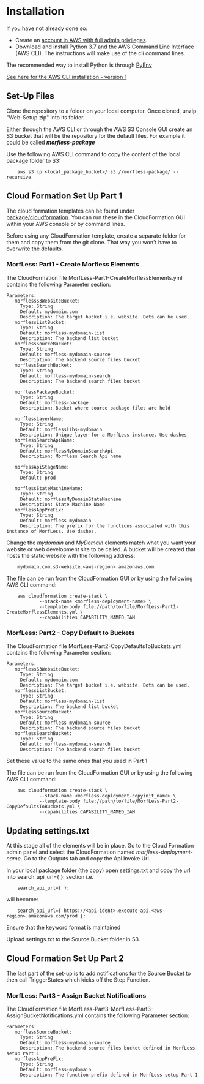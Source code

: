 # Installation

If you have not already done so:
- Create an [account in AWS with full admin privileges](https://docs.aws.amazon.com/translate/latest/dg/setting-up.html).
- Download and install Python 3.7 and the AWS Command Line Interface (AWS CLI). The instructions will make use of the cli command lines.

The recommended way to install Python is through [PyEnv](https://github.com/pyenv/pyenv#installation)

[See here for the AWS CLI installation - version 1](https://docs.aws.amazon.com/cli/latest/userguide/install-cliv1.html)

## Set-Up Files

Clone the repository to a folder on your local computer. Once cloned, unzip "Web-Setup.zip" into its folder. 

Either through the AWS CLI or through the AWS S3 Console GUI create an S3 bucket that will be the repository for the default files. For example it could be called ***morfless-package***

Use the following AWS CLI command to copy the content of the local package folder to S3:

        aws s3 cp <local_package_bucket>/ s3://morfless-package/ --recursive

## Cloud Formation Set Up Part 1

The cloud formation templates can be found under [package/cloudformation](https://github.com/MickyHCorbett/MorfLess/tree/master/package/cloudformation). You can run these in the CloudFormation GUI within your AWS console or by command lines. 

Before using any CloudFormation template, create a separate folder for them and copy them from the git clone. That way you won't have to overwrite the defaults.

### MorfLess: Part1 - Create Morfless Elements

The CloudFormation file MorfLess-Part1-CreateMorflessElements.yml contains the following Parameter section:

    Parameters:
       morflessS3WebsiteBucket:
         Type: String
         Default: mydomain.com
         Description: The target bucket i.e. website. Dots can be used.
       morflessListBucket:
         Type: String
         Default: morfless-mydomain-list
         Description: The backend list bucket
       morflessSourceBucket:
         Type: String
         Default: morfless-mydomain-source
         Description: The backend source files bucket
       morflessSearchBucket:
         Type: String
         Default: morfless-mydomain-search
         Description: The backend search files bucket   
         
       morflessPackageBucket:
         Type: String
         Default: morfless-package
         Description: Bucket where source package files are held 
         
       morflessLayerName:
         Type: String
         Default: morflessLibs-mydomain
         Description: Unique layer for a MorfLess instance. Use dashes 
       morflessSearchApiName:
         Type: String
         Default: morflessMyDomainSearchApi
         Description: Morfless Search Api name
         
       morfessApiStageName:
         Type: String
         Default: prod
         
       morflessStateMachineName:
         Type: String
         Default: morflessMyDomainStateMachine
         Description: State Machine Name 
       morflessAppPreFix:
         Type: String
         Default: morfless-mydomain
         Description: The prefix for the functions associated with this instance of MorfLess. Use dashes.

Change the _mydomain_ and _MyDomain_ elements match what you want your website or web development site to be called. A bucket will be created that hosts the static website with the following address: 

        mydomain.com.s3-website.<aws-region>.amazonaws.com

The file can be run from the CloudFormation GUI or by using the following AWS CLI command:

        aws cloudformation create-stack \
                --stack-name <morfless-deployment-name> \
                --template-body file://path/to/file/MorfLess-Part1-CreateMorflessElements.yml \
                --capabilities CAPABILITY_NAMED_IAM

### MorfLess: Part2 - Copy Default to Buckets

The CloudFormation file MorfLess-Part2-CopyDefaultsToBuckets.yml contains the following Parameter section:

    Parameters:
       morflessS3WebsiteBucket:
         Type: String
         Default: mydomain.com
         Description: The target bucket i.e. website. Dots can be used.
       morflessListBucket:
         Type: String
         Default: morfless-mydomain-list
         Description: The backend list bucket
       morflessSourceBucket:
         Type: String
         Default: morfless-mydomain-source
         Description: The backend source files bucket
       morflessSearchBucket:
         Type: String
         Default: morfless-mydomain-search
         Description: The backend search files bucket 

Set these value to the same ones that you used in Part 1

The file can be run from the CloudFormation GUI or by using the following AWS CLI command:

        aws cloudformation create-stack \
                --stack-name <morfless-deployment-copyinit_name> \
                --template-body file://path/to/file/MorfLess-Part2-CopyDefaultsToBuckets.yml \
                --capabilities CAPABILITY_NAMED_IAM
                
## Updating settings.txt

At this stage all of the elements will be in place. Go to the Cloud Formation admin panel and select the CloudFormation named _morfless-deployment-name_. Go to the Outputs tab and copy the Api Invoke Url. 

In your local package folder (the copy) open settings.txt and copy the url into search_api_url={ }: section i.e.

        search_api_url={ }:
        
will become:

        search_api_url={ https://<api-ident>.execute-api.<aws-region>.amazonaws.com/prod }:
        
Ensure that the keyword format is maintained

Upload settings.txt to the Source Bucket folder in S3.

## Cloud Formation Set Up Part 2

The last part of the set-up is to add notifications for the Source Bucket to then call TriggerStates which kicks off the Step Function.

### MorfLess: Part3 - Assign Bucket Notifications

The CloudFormation file MorfLess-Part3-MorfLess-Part3-AssignBucketNotifications.yml contains the following Parameter section:

    Parameters:
       morflessSourceBucket:
         Type: String
         Default: morfless-mydomain-source
         Description: The backend source files bucket defined in MorfLess setup Part 1
       morflessAppPreFix:
         Type: String
         Default: morfless-mydomain
         Description: The function prefix defined in MorfLess setup Part 1
      

